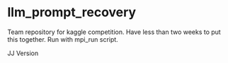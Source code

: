 # llm_prompt_recovery

Team repository for kaggle competition. Have less than two weeks to put this together. Run with mpi_run script.

JJ Version
